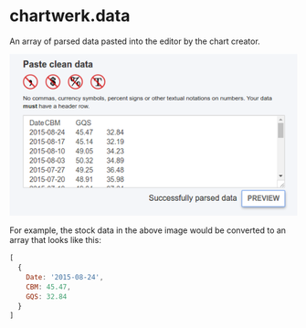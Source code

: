 # chartwerk.data

An array of parsed data pasted into the editor by the chart creator.

<img src="../img/screenshots/raw_data.png" class="screenshot" />

For example, the stock data in the above image would be converted to an array that looks like this:

```javascript
[
  {
    Date: '2015-08-24',
    CBM: 45.47,
    GQS: 32.84
  }
]
```